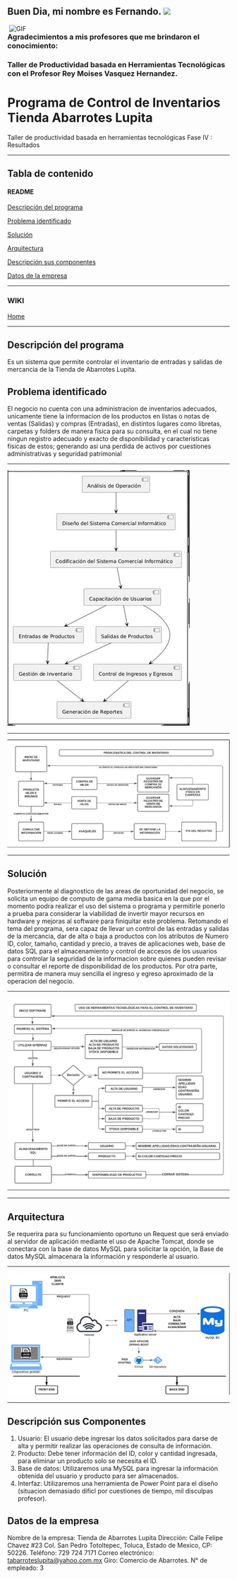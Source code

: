 <h2> Buen Dia, mi nombre es Fernando. <img src="https://github.com/al03019254" width="25"></h2>
<img align="right" alt="GIF" src="https://i.giphy.com/media/v1.Y2lkPTc5MGI3NjExY2RqY2wyN25raHA0M3RlZGhiMTdtNGg3YTZmazh5bW16NjJ6cTVnNCZlcD12MV9pbnRlcm5hbF9naWZfYnlfaWQmY3Q9Zw/TFPdmm3rdzeZ0kP3zG/giphy.gif" width="500"/>

</p>
<p>
<h3> Agradecimientos a mis profesores que me brindaron el conocimiento:</h3>
<h3> Taller de Productividad basada en Herramientas Tecnológicas con el Profesor Rey Moises Vasquez Hernandez.</h3>
</p>
</p>

# Programa de Control de Inventarios Tienda Abarrotes Lupita
Taller de productividad basada en herramientas tecnológicas Fase IV : Resultados
***
## Tabla de contenido
#### README
[Descripción del programa](#Descripción-del-programa)

[Problema identificado](#Problema-identificado)

[Solución](#Solución)

[Arquitectura](#Arquitectura)

[Descripción sus componentes](#Descripción-sus-componentes)

[Datos de la empresa](#Datos-de-la-empresa)
***
### WIKI
<a name="Home"></a>
[Home](https://github.com/al03019254/TPBHTecnologicas/wiki)
***
<a name="Descripción-del-programa"></a>
## Descripción del programa
Es un sistema que permite controlar el inventario de entradas y salidas de mercancia de la Tienda de Abarrotes Lupita.
<a name="Problema-identificado"></a>
## Problema identificado
El negocio no cuenta con una administracion de inventarios adecuados, unicamente tiene la informacion de los productos en listas o notas de ventas (Salidas) y compras (Entradas), en distintos lugares como libretas, carpetas y folders de manera fisica para su consulta, en el cual no tiene ningun registro adecuado y exacto de disponibilidad y caracteristicas fisicas de estos; generando asi una perdida de activos por cuestiones administrativas y seguridad patrimonial 
***
![image](https://github.com/al03019254/TPBHTecnologicas/blob/main/img/Foto%201%20Proyecto.jpg)
***
![image](https://github.com/al03019254/TPBHTecnologicas/blob/main/img/Foto%202%20en%20Descripcion%20Programa.jpg)
***
<a name="Solución"></a>
## Solución 
Posteriormente al diagnostico de las areas de oportunidad del negocio, se solicita un equipo de computo de gama media basica en la que por el momento podra realizar el uso del sistema o programa y permitirle ponerlo a prueba para considerar la viabilidad de invertir mayor recursos en hardware y mejoras al software para finiquitar este problema. Retomando el tema del programa, sera capaz de llevar un control de las entradas y salidas de la mercancia, dar de alta o baja a productos con los atributos de Numero ID, color, tamaño, cantidad y precio, a traves de aplicaciones web, base de datos SQL para el almacenamiento y control de accesos de los usuarios para controlar la seguridad de la informacion sobre quienes pueden revisar o consultar el reporte de disponibilidad de los productos. Por otra parte, permitira de manera muy sencilla el ingreso y egreso aproximado de la operacion del negocio.
***
![image](https://github.com/al03019254/TPBHTecnologicas/blob/main/img/Foto%203%20Solucion%20Programa.jpg)
***
<a name="Arquitectura"></a>
## Arquitectura
Se requerira para su funcionamiento oportuno un Request que será enviado al servidor de aplicación mediante el uso de Apache Tomcat, donde se conectara con la base de datos MySQL para solicitar la opción, la Base de datos MySQL almacenara la información y responderle al usuario.
***
![image](https://github.com/al03019254/TPBHTecnologicas/blob/main/img/Foto%204%20Arquitectura%20del%20Proyecto.jpg)
***
<a name="Descripción-sus-componentes"></a>
## Descripción sus Componentes
01.	Usuario: El usuario debe ingresar los datos solicitados para darse de alta y permitir realizar las operaciones de consulta de información.
02.	Producto: Debe tener información del ID, color y cantidad ingresada, para eliminar un producto solo se necesita el ID.
03.	Base de datos: Utilizaremos una MySQL para ingresar la información obtenida del usuario y producto para ser almacenados. 
04.	Interfaz: Utilizaremos una herramienta de Power Point para el diseño (situacion demasiado dificl por cuestiones de tiempo, mil disculpas profesor).
<a name="Datos-de-la-empresa"></a>
## Datos de la empresa
Nombre de la empresa: Tienda de Abarrotes Lupita
Dirección: Calle Felipe Chavez #23 Col. San Pedro Totoltepec, Toluca, Estado de Mexico, CP: 50226.
Teléfono: 729 724 7171
Correo electrónico: tabarroteslupita@yahoo.com.mx
Giro: Comercio de Abarrotes.
N° de empleado: 3


